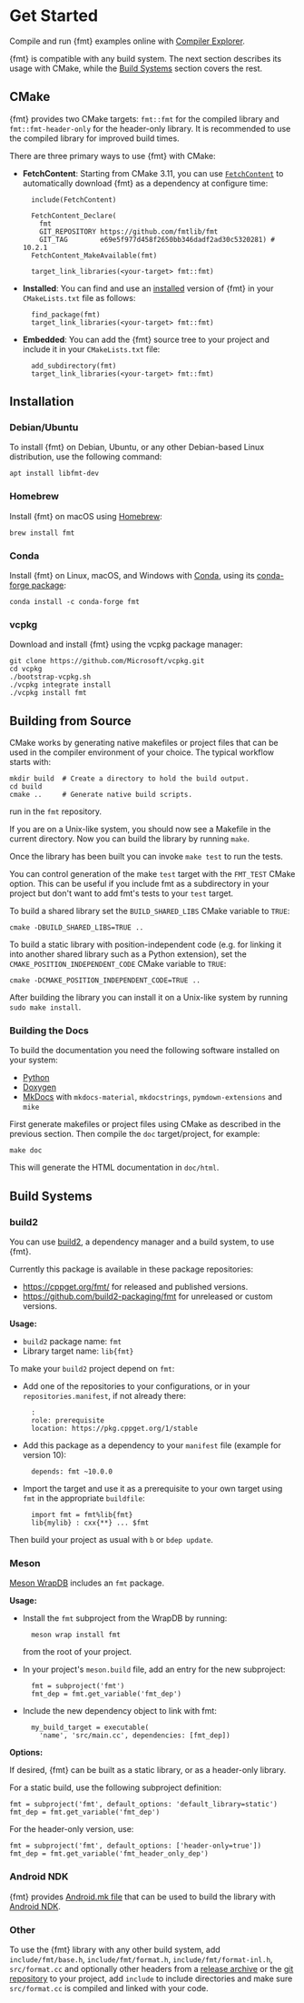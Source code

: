 # Get Started

Compile and run {fmt} examples online with [Compiler Explorer](
https://godbolt.org/z/P7h6cd6o3).

{fmt} is compatible with any build system. The next section describes its usage
with CMake, while the [Build Systems](#build-systems) section covers the rest.

## CMake

{fmt} provides two CMake targets: `fmt::fmt` for the compiled library and
`fmt::fmt-header-only` for the header-only library. It is recommended to use
the compiled library for improved build times.

There are three primary ways to use {fmt} with CMake:

* **FetchContent**: Starting from CMake 3.11, you can use [`FetchContent`](
  https://cmake.org/cmake/help/v3.30/module/FetchContent.html) to automatically
  download {fmt} as a dependency at configure time:

        include(FetchContent)

        FetchContent_Declare(
          fmt
          GIT_REPOSITORY https://github.com/fmtlib/fmt
          GIT_TAG        e69e5f977d458f2650bb346dadf2ad30c5320281) # 10.2.1
        FetchContent_MakeAvailable(fmt)

        target_link_libraries(<your-target> fmt::fmt)

* **Installed**: You can find and use an [installed](#installation) version of
  {fmt} in your `CMakeLists.txt` file as follows:

        find_package(fmt)
        target_link_libraries(<your-target> fmt::fmt)

* **Embedded**: You can add the {fmt} source tree to your project and include it
  in your `CMakeLists.txt` file:

        add_subdirectory(fmt)
        target_link_libraries(<your-target> fmt::fmt)

## Installation

### Debian/Ubuntu

To install {fmt} on Debian, Ubuntu, or any other Debian-based Linux
distribution, use the following command:

    apt install libfmt-dev

### Homebrew

Install {fmt} on macOS using [Homebrew](https://brew.sh/):

    brew install fmt

### Conda

Install {fmt} on Linux, macOS, and Windows with [Conda](
https://docs.conda.io/en/latest/), using its [conda-forge package](
https://github.com/conda-forge/fmt-feedstock):

    conda install -c conda-forge fmt

### vcpkg

Download and install {fmt} using the vcpkg package manager:

    git clone https://github.com/Microsoft/vcpkg.git
    cd vcpkg
    ./bootstrap-vcpkg.sh
    ./vcpkg integrate install
    ./vcpkg install fmt

<!-- The fmt package in vcpkg is kept up to date by Microsoft team members and
community contributors. If the version is out of date, please [create an
issue or pull request](https://github.com/Microsoft/vcpkg) on the vcpkg
repository. -->

## Building from Source

CMake works by generating native makefiles or project files that can be
used in the compiler environment of your choice. The typical workflow
starts with:

    mkdir build  # Create a directory to hold the build output.
    cd build
    cmake ..     # Generate native build scripts.

run in the `fmt` repository.

If you are on a Unix-like system, you should now see a Makefile in the
current directory. Now you can build the library by running `make`.

Once the library has been built you can invoke `make test` to run the tests.

You can control generation of the make `test` target with the `FMT_TEST`
CMake option. This can be useful if you include fmt as a subdirectory in
your project but don't want to add fmt's tests to your `test` target.

To build a shared library set the `BUILD_SHARED_LIBS` CMake variable to `TRUE`:

    cmake -DBUILD_SHARED_LIBS=TRUE ..

To build a static library with position-independent code (e.g. for
linking it into another shared library such as a Python extension), set the
`CMAKE_POSITION_INDEPENDENT_CODE` CMake variable to `TRUE`:

    cmake -DCMAKE_POSITION_INDEPENDENT_CODE=TRUE ..

After building the library you can install it on a Unix-like system by
running `sudo make install`.

### Building the Docs

To build the documentation you need the following software installed on
your system:

- [Python](https://www.python.org/)
- [Doxygen](http://www.stack.nl/~dimitri/doxygen/)
- [MkDocs](https://www.mkdocs.org/) with `mkdocs-material`, `mkdocstrings`,
  `pymdown-extensions` and `mike`

First generate makefiles or project files using CMake as described in
the previous section. Then compile the `doc` target/project, for example:

    make doc

This will generate the HTML documentation in `doc/html`.

## Build Systems

### build2

You can use [build2](https://build2.org), a dependency manager and a build
system, to use {fmt}.

Currently this package is available in these package repositories:

- <https://cppget.org/fmt/> for released and published versions.
- <https://github.com/build2-packaging/fmt> for unreleased or custom versions.

**Usage:**

- `build2` package name: `fmt`
- Library target name: `lib{fmt}`

To make your `build2` project depend on `fmt`:

- Add one of the repositories to your configurations, or in your
  `repositories.manifest`, if not already there:

        :
        role: prerequisite
        location: https://pkg.cppget.org/1/stable

- Add this package as a dependency to your `manifest` file (example
  for version 10):

        depends: fmt ~10.0.0

- Import the target and use it as a prerequisite to your own target
  using `fmt` in the appropriate `buildfile`:

        import fmt = fmt%lib{fmt}
        lib{mylib} : cxx{**} ... $fmt

Then build your project as usual with `b` or `bdep update`.

### Meson

[Meson WrapDB](https://mesonbuild.com/Wrapdb-projects.html) includes an `fmt`
package.

**Usage:**

- Install the `fmt` subproject from the WrapDB by running:

        meson wrap install fmt

  from the root of your project.

- In your project's `meson.build` file, add an entry for the new subproject:

        fmt = subproject('fmt')
        fmt_dep = fmt.get_variable('fmt_dep')

- Include the new dependency object to link with fmt:

        my_build_target = executable(
          'name', 'src/main.cc', dependencies: [fmt_dep])

**Options:**

If desired, {fmt} can be built as a static library, or as a header-only library.

For a static build, use the following subproject definition:

    fmt = subproject('fmt', default_options: 'default_library=static')
    fmt_dep = fmt.get_variable('fmt_dep')

For the header-only version, use:

    fmt = subproject('fmt', default_options: ['header-only=true'])
    fmt_dep = fmt.get_variable('fmt_header_only_dep')

### Android NDK

{fmt} provides [Android.mk file](
https://github.com/fmtlib/fmt/blob/master/support/Android.mk) that can be used
to build the library with [Android NDK](
https://developer.android.com/tools/sdk/ndk/index.html).

### Other

To use the {fmt} library with any other build system, add
`include/fmt/base.h`, `include/fmt/format.h`, `include/fmt/format-inl.h`,
`src/format.cc` and optionally other headers from a [release archive](
https://github.com/fmtlib/fmt/releases) or the [git repository](
https://github.com/fmtlib/fmt) to your project, add `include` to include
directories and make sure `src/format.cc` is compiled and linked with your code.
